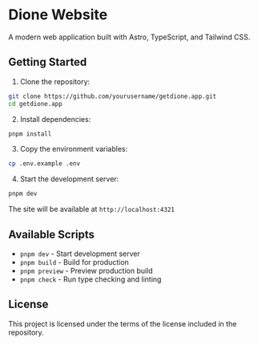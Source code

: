# Dione Website

A modern web application built with Astro, TypeScript, and Tailwind CSS.

## Getting Started

1. Clone the repository:
```bash
git clone https://github.com/yourusername/getdione.app.git
cd getdione.app
```

2. Install dependencies:
```bash
pnpm install
```

3. Copy the environment variables:
```bash
cp .env.example .env
```

4. Start the development server:
```bash
pnpm dev
```

The site will be available at `http://localhost:4321`

## Available Scripts

- `pnpm dev` - Start development server
- `pnpm build` - Build for production
- `pnpm preview` - Preview production build
- `pnpm check` - Run type checking and linting


## License

This project is licensed under the terms of the license included in the repository.